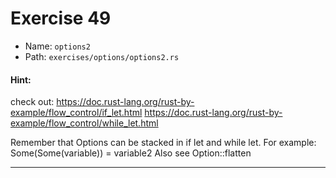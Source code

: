 # Exercise 49

- Name: ```options2```
- Path: ```exercises/options/options2.rs```
#### Hint: 

check out:
https://doc.rust-lang.org/rust-by-example/flow_control/if_let.html
https://doc.rust-lang.org/rust-by-example/flow_control/while_let.html

Remember that Options can be stacked in if let and while let.
For example: Some(Some(variable)) = variable2
Also see Option::flatten



---




